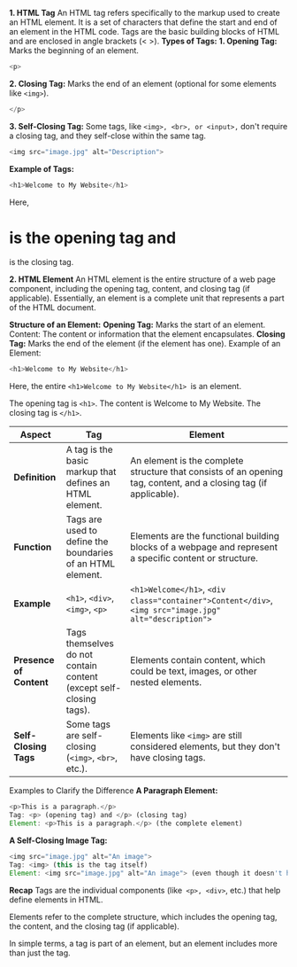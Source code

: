 **1. HTML Tag**
An HTML tag refers specifically to the markup used to create an HTML element. It is a set of characters that define the start and end of an element in the HTML code. Tags are the basic building blocks of HTML and are enclosed in angle brackets (< >).
**Types of Tags:**
**1. Opening Tag:** Marks the beginning of an element.
```js
<p>
```
**2. Closing Tag:** Marks the end of an element (optional for some elements like `<img>`).
```js
</p>
```
**3. Self-Closing Tag:** Some tags, like `<img>, <br>, or <input>,` don't require a closing tag, and they self-close within the same tag.
```js
<img src="image.jpg" alt="Description">
```
**Example of Tags:**
```js
<h1>Welcome to My Website</h1>
```
Here, <h1> is the opening tag and </h1> is the closing tag.

**2. HTML Element**
An HTML element is the entire structure of a web page component, including the opening tag, content, and closing tag (if applicable). Essentially, an element is a complete unit that represents a part of the HTML document.

**Structure of an Element:**
**Opening Tag:** Marks the start of an element.
Content: The content or information that the element encapsulates.
**Closing Tag:** Marks the end of the element (if the element has one).
Example of an Element:
```js
<h1>Welcome to My Website</h1>
```
Here, the entire `<h1>Welcome to My Website</h1> `is an element.

The opening tag is `<h1>`.
The content is Welcome to My Website.
The closing tag is `</h1>`.

| **Aspect**              | **Tag**                                    | **Element**                                                                 |
|-------------------------|--------------------------------------------|-----------------------------------------------------------------------------|
| **Definition**           | A tag is the basic markup that defines an HTML element. | An element is the complete structure that consists of an opening tag, content, and a closing tag (if applicable). |
| **Function**             | Tags are used to define the boundaries of an HTML element. | Elements are the functional building blocks of a webpage and represent a specific content or structure. |
| **Example**              | `<h1>`, `<div>`, `<img>`, `<p>`            | `<h1>Welcome</h1>`, `<div class="container">Content</div>`, `<img src="image.jpg" alt="description">` |
| **Presence of Content**  | Tags themselves do not contain content (except self-closing tags). | Elements contain content, which could be text, images, or other nested elements. |
| **Self-Closing Tags**    | Some tags are self-closing (`<img>`, `<br>`, etc.). | Elements like `<img>` are still considered elements, but they don't have closing tags. |


Examples to Clarify the Difference
**A Paragraph Element:**
```js
<p>This is a paragraph.</p>
Tag: <p> (opening tag) and </p> (closing tag)
Element: <p>This is a paragraph.</p> (the complete element)
```
**A Self-Closing Image Tag:**

```js
<img src="image.jpg" alt="An image">
Tag: <img> (this is the tag itself)
Element: <img src="image.jpg" alt="An image"> (even though it doesn't have a closing tag, it is still considered a self-contained element)
```
**Recap**
Tags are the individual components (like` <p>, <div>`, etc.) that help define elements in HTML.

Elements refer to the complete structure, which includes the opening tag, the content, and the closing tag (if applicable).

In simple terms, a tag is part of an element, but an element includes more than just the tag.